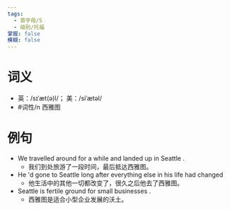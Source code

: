 ```yaml
---
tags:
  - 首字母/S
  - 级别/托福
掌握: false
模糊: false
---
```

# 词义
- 英：/sɪˈæt(ə)l/； 美：/siˈætəl/
- #词性/n  西雅图
# 例句
- We travelled around for a while and landed up in Seattle .
	- 我们到处旅游了一段时间，最后抵达西雅图。
- He 'd gone to Seattle long after everything else in his life had changed
	- 他生活中的其他一切都改变了，很久之后他去了西雅图。
- Seattle is fertile ground for small businesses .
	- 西雅图是适合小型企业发展的沃土。
